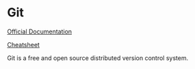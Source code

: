 # Git

[Official Documentation](https://git-scm.com/)

[Cheatsheet](http://ndpsoftware.com/git-cheatsheet.html#loc=workspace;)

Git is a free and open source distributed version control system.
